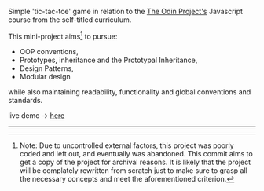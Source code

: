 Simple 'tic-tac-toe' game in relation to the [The Odin Project's](https://www.theodinproject.com/) Javascript course from the self-titled curriculum. 

This mini-project aims[^1] to pursue:

- OOP conventions,
- Prototypes, inheritance and the Prototypal Inheritance,
- Design Patterns,
- Modular design

while also maintaining readability, functionality and global conventions and standards. 


live demo -> [here](https://furkanssarri.github.io/tic-tac-toe/)

----

[^1]: Note: Due to uncontrolled external factors, this project was poorly coded and left out, and eventually was abandoned. This commit aims to get a copy of the project for archival reasons. It is likely that the project will be complately rewritten from scratch just to make sure to grasp all the necessary concepts and meet the aforementioned criterion. 